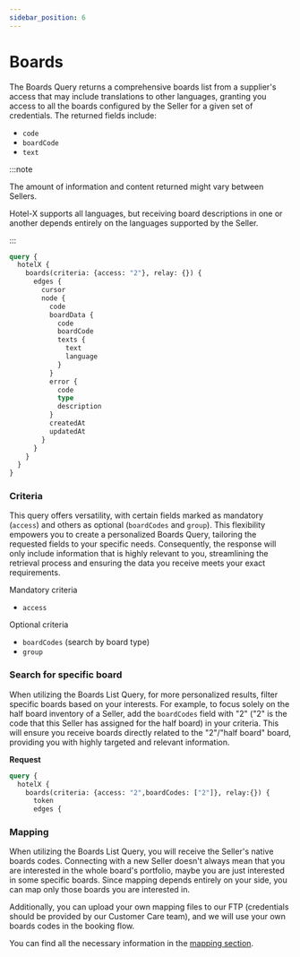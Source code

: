 ```yaml
---
sidebar_position: 6
---
```


# Boards

The Boards Query returns a comprehensive boards list from a supplier's access that may include translations to other languages, granting you access to all the boards configured by the Seller for a given set of credentials. The returned fields include:

* `code`
* `boardCode`
* `text`

:::note

The amount of information and content returned might vary between Sellers.

Hotel-X supports all languages, but receiving board descriptions in one or another depends entirely on the languages supported by the Seller.

:::

```graphql
query {
  hotelX {
    boards(criteria: {access: "2"}, relay: {}) {
      edges {
        cursor
        node {
          code
          boardData {
            code
            boardCode
            texts {
              text
              language
            }
          }
          error {
            code
            type
            description
          }
          createdAt
          updatedAt
        }
      }
    }
  }
}
```

### Criteria   

This query offers versatility, with certain fields marked as mandatory (`access`) and others as optional (`boardCodes` and `group`). This flexibility empowers you to create a personalized Boards Query, tailoring the requested fields to your specific needs. Consequently, the response will only include information that is highly relevant to you, streamlining the retrieval process and ensuring the data you receive meets your exact requirements.

Mandatory criteria
* `access`

Optional criteria
* `boardCodes` (search by board type)
* `group`

### Search for specific board

When utilizing the Boards List Query, for more personalized results, filter specific boards based on your interests. For example, to focus solely on the half board inventory of a Seller, add the `boardCodes` field with "2" ("2" is the code that this Seller has assigned for the half board) in your criteria. This will ensure you receive boards directly related to the "2"/"half board" board, providing you with highly targeted and relevant information.

**Request**

```graphql
query {
  hotelX {
    boards(criteria: {access: "2",boardCodes: ["2"]}, relay:{}) {
      token
      edges {
```

### Mapping

When utilizing the Boards List Query, you will receive the Seller's native boards codes. Connecting with a new Seller doesn't always mean that you are interested in the whole board's portfolio, maybe you are just interested in some specific boards. Since mapping depends entirely on your side, you can map only those boards you are interested in.

Additionally, you can upload your own mapping files to our FTP (credentials should be provided by our Customer Care team), and we will use your own boards codes in the booking flow.

You can find all the necessary information in the [mapping section](../apis/for-buyers/hotel-x-pull-buyers-api/plugins/mapping).